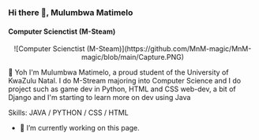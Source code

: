 ### Hi there 👋, Mulumbwa Matimelo
#### Computer Scienctist (M-Steam)
<center>![Computer Scienctist (M-Steam)](https://github.com/MnM-magic/MnM-magic/blob/main/Capture.PNG)</center>

👋 Yoh
I'm Mulumbwa Matimelo, a proud student of the University of KwaZulu Natal.
I do M-Stream majoring into Computer Science and I do project such as game dev in Python, HTML and CSS web-dev, a bit of Django and I'm starting to learn more on dev using Java

Skills: JAVA / PYTHON / CSS / HTML

- 🔭 I’m currently working on this page. 




